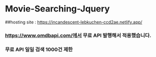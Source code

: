 # Movie-Searching-Jquery


##hosting site : https://incandescent-lebkuchen-ccd2ae.netlify.app/

### https://www.omdbapi.com/에서 무료 API 발행해서 적용했습니다. 
### 무료 API 일일 검색 1000건 제한


